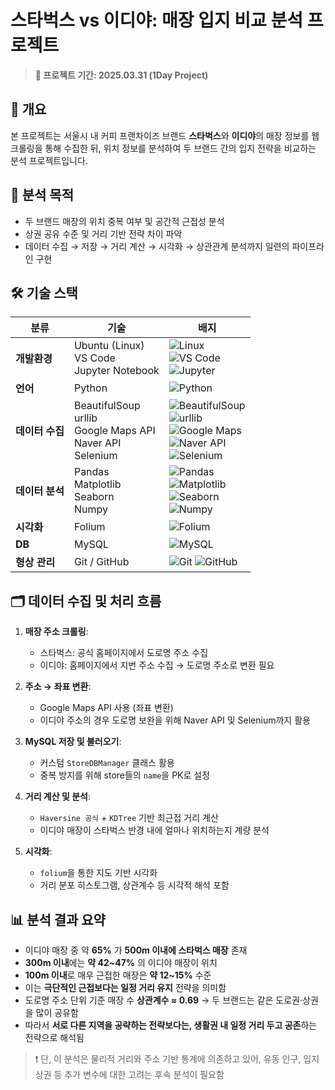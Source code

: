 # 스타벅스 vs 이디야: 매장 입지 비교 분석 프로젝트

> **📅 프로젝트 기간: 2025.03.31 (1Day Project)**

## 📌 개요
본 프로젝트는 서울시 내 커피 프랜차이즈 브랜드 **스타벅스**와 **이디야**의 매장 정보를 웹 크롤링을 통해 수집한 뒤, 위치 정보를 분석하여 두 브랜드 간의 입지 전략을 비교하는 분석 프로젝트입니다.

## 🎯 분석 목적
- 두 브랜드 매장의 위치 중복 여부 및 공간적 근접성 분석
- 상권 공유 수준 및 거리 기반 전략 차이 파악
- 데이터 수집 → 저장 → 거리 계산 → 시각화 → 상관관계 분석까지 일련의 파이프라인 구현

## 🛠️ 기술 스택

| 분류 | 기술 | 배지 |
|------|------|------|
| **개발환경** | Ubuntu (Linux)<br>VS Code<br>Jupyter Notebook | ![Linux](https://img.shields.io/badge/linux-FCC624?style=for-the-badge&logo=linux&logoColor=black)<br>![VS Code](https://img.shields.io/badge/VSCode-007ACC?style=for-the-badge&logo=visual-studio-code&logoColor=white)<br>![Jupyter](https://img.shields.io/badge/jupyter-F37626?style=for-the-badge&logo=jupyter&logoColor=white) |
| **언어** | Python | ![Python](https://img.shields.io/badge/python-3776AB?style=for-the-badge&logo=python&logoColor=white) |
| **데이터 수집** | BeautifulSoup<br>urllib<br>Google Maps API<br>Naver API<br>Selenium | ![BeautifulSoup](https://img.shields.io/badge/BeautifulSoup-FFDB4D?style=for-the-badge&logo=python&logoColor=black)<br>![urllib](https://img.shields.io/badge/urllib-4B8BBE?style=for-the-badge&logo=python&logoColor=white)<br>![Google Maps](https://img.shields.io/badge/Google_Maps_API-4285F4?style=for-the-badge&logo=googlemaps&logoColor=white)<br>![Naver API](https://img.shields.io/badge/Naver_API-03C75A?style=for-the-badge&logo=naver&logoColor=white)<br>![Selenium](https://img.shields.io/badge/selenium-43B02A?style=for-the-badge&logo=selenium&logoColor=white) |
| **데이터 분석** | Pandas<br>Matplotlib<br>Seaborn<br>Numpy | ![Pandas](https://img.shields.io/badge/pandas-150458?style=for-the-badge&logo=pandas&logoColor=white)<br>![Matplotlib](https://img.shields.io/badge/matplotlib-11557C?style=for-the-badge&logo=matplotlib&logoColor=white)<br>![Seaborn](https://img.shields.io/badge/seaborn-4B8BBE?style=for-the-badge&logo=python&logoColor=white)<br>![Numpy](https://img.shields.io/badge/numpy-013243?style=for-the-badge&logo=numpy&logoColor=white) |
| **시각화** | Folium | ![Folium](https://img.shields.io/badge/folium-77B829?style=for-the-badge&logo=leaflet&logoColor=white) |
| **DB** | MySQL | ![MySQL](https://img.shields.io/badge/mysql-4479A1?style=for-the-badge&logo=mysql&logoColor=white) |
| **형상 관리** | Git / GitHub | ![Git](https://img.shields.io/badge/git-F05032?style=for-the-badge&logo=git&logoColor=white) ![GitHub](https://img.shields.io/badge/github-181717?style=for-the-badge&logo=github&logoColor=white) |



## 🗂️ 데이터 수집 및 처리 흐름
1. **매장 주소 크롤링**:
   - 스타벅스: 공식 홈페이지에서 도로명 주소 수집
   - 이디야: 홈페이지에서 지번 주소 수집 → 도로명 주소로 변환 필요

2. **주소 → 좌표 변환**:
   - Google Maps API 사용 (좌표 변환)
   - 이디야 주소의 경우 도로명 보완을 위해 Naver API 및 Selenium까지 활용

3. **MySQL 저장 및 불러오기**:
   - 커스텀 `StoreDBManager` 클래스 활용
   - 중복 방지를 위해 store들의 `name`을 PK로 설정

4. **거리 계산 및 분석**:
   - `Haversine 공식` + `KDTree` 기반 최근접 거리 계산
   - 이디야 매장이 스타벅스 반경 내에 얼마나 위치하는지 계량 분석

5. **시각화**:
   - `folium`을 통한 지도 기반 시각화
   - 거리 분포 히스토그램, 상관계수 등 시각적 해석 포함

## 📊 분석 결과 요약

- 이디야 매장 중 약 **65%** 가 **500m 이내에 스타벅스 매장** 존재
- **300m 이내**에는 **약 42~47%** 의 이디야 매장이 위치
- **100m 이내**로 매우 근접한 매장은 **약 12~15%** 수준
- 이는 **극단적인 근접보다는 일정 거리 유지** 전략을 의미함
- 도로명 주소 단위 기준 매장 수 **상관계수 ≈ 0.69** → 두 브랜드는 같은 도로권·상권을 많이 공유함
- 따라서 **서로 다른 지역을 공략하는 전략보다는, 생활권 내 일정 거리 두고 공존**하는 전략으로 해석됨

> ❗ 단, 이 분석은 물리적 거리와 주소 기반 통계에 의존하고 있어, 유동 인구, 입지 상권 등 추가 변수에 대한 고려는 후속 분석이 필요함

